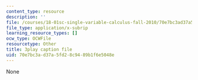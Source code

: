 ```yaml
---
content_type: resource
description: ''
file: /courses/18-01sc-single-variable-calculus-fall-2010/70e7bc3ad37a5fd28c9489b1f6e5048e_zUEuKrxgHws.vtt
file_type: application/x-subrip
learning_resource_types: []
ocw_type: OCWFile
resourcetype: Other
title: 3play caption file
uid: 70e7bc3a-d37a-5fd2-8c94-89b1f6e5048e
---
```

None

